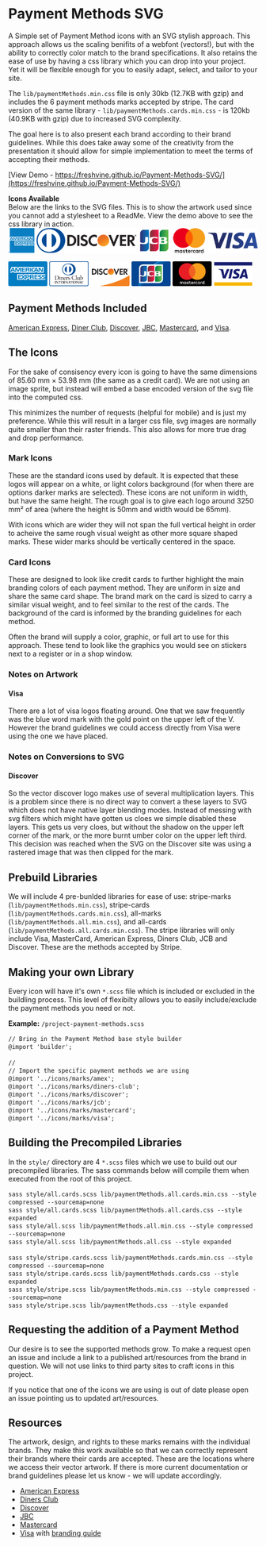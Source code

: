 # Payment Methods SVG
A Simple set of Payment Method icons with an SVG stylish approach. This approach allows us the scaling benifits of a webfont (vectors!), but with the ability to correctly color match to the brand specifications. It also retains the ease of use by having a css library which you can drop into your project. Yet it will be flexible enough for you to easily adapt, select, and tailor to your site.  

The `lib/paymentMethods.min.css` file is only 30kb (12.7KB with gzip) and includes the 6 payment methods marks accepted by stripe. The card version of the same library - `lib/paymentMethods.cards.min.css` - is 120kb (40.9KB with gzip) due to increased SVG complexity.
  
The goal here is to also present each brand according to their brand guidelines. While this does take away some of the creativity from the presentation it should allow for simple implementation to meet the terms of accepting their methods.  
  
[View Demo - https://freshvine.github.io/Payment-Methods-SVG/](https://freshvine.github.io/Payment-Methods-SVG/) 

**Icons Available**  
Below are the links to the SVG files. This is to show the artwork used since you cannot add a stylesheet to a ReadMe. View the demo above to see the css library in action.  
<img src="https://raw.githubusercontent.com/FreshVine/Payment-Methods-SVG/master/icons/marks/amex.svg?sanitize=true" height="50"> <img src="https://raw.githubusercontent.com/FreshVine/Payment-Methods-SVG/master/icons/marks/diners-club.svg?sanitize=true" height="50"> <img src="https://raw.githubusercontent.com/FreshVine/Payment-Methods-SVG/master/icons/marks/discover.svg?sanitize=true" height="50"> <img src="https://raw.githubusercontent.com/FreshVine/Payment-Methods-SVG/master/icons/marks/jcb.svg?sanitize=true" height="50"> <img src="https://raw.githubusercontent.com/FreshVine/Payment-Methods-SVG/master/icons/marks/mastercard.svg?sanitize=true" height="50"> <img src="https://raw.githubusercontent.com/FreshVine/Payment-Methods-SVG/master/icons/marks/visa.svg?sanitize=true" height="50">  
  
<img src="https://raw.githubusercontent.com/FreshVine/Payment-Methods-SVG/master/icons/cards/amex.svg?sanitize=true" height="50"> <img src="https://raw.githubusercontent.com/FreshVine/Payment-Methods-SVG/master/icons/cards/diners-club.svg?sanitize=true" height="50"> <img src="https://raw.githubusercontent.com/FreshVine/Payment-Methods-SVG/master/icons/cards/discover.svg?sanitize=true" height="50"> <img src="https://raw.githubusercontent.com/FreshVine/Payment-Methods-SVG/master/icons/cards/jcb.svg?sanitize=true" height="50"> <img src="https://raw.githubusercontent.com/FreshVine/Payment-Methods-SVG/master/icons/cards/mastercard.svg?sanitize=true" height="50"> <img src="https://raw.githubusercontent.com/FreshVine/Payment-Methods-SVG/master/icons/cards/visa.svg?sanitize=true" height="50">  

## Payment Methods Included  

[American Express](https://www.americanexpress.com), [Diner Club](https://www.dinersclub.com/), [Discover](https://www.discover.com/), [JBC](http://www.global.jcb/), [Mastercard](http://www.mastercard.com/), and [Visa](https://www.visa.com/).


## The Icons  

For the sake of consisency every icon is going to have the same dimensions of 85.60 mm × 53.98 mm (the same as a credit card). We are not using an image sprite, but instead will embed a base encoded version of the svg file into the computed css.  

This minimizes the number of requests (helpful for mobile) and is just my preference. While this will result in a larger css file, svg images are normally quite smaller than their raster friends. This also allows for more true drag and drop performance.  

### Mark Icons  
These are the standard icons used by default. It is expected that these logos will appear on a white, or light colors background (for when there are options darker marks are selected). These icons are not uniform in width, but have the same height. The rough goal is to give each logo around 3250 mm² of area (where the height is 50mm and width would be 65mm).  
  
With icons which are wider they will not span the full vertical height in order to acheive the same rough visual weight as other more square shaped marks. These wider marks should be vertically centered in the space.  

### Card Icons  
These are designed to look like credit cards to further highlight the main branding colors of each payment method. They are uniform in size and share the same card shape. The brand mark on the card is sized to carry a similar visual weight, and to feel similar to the rest of the cards. The background of the card is informed by the branding guidelines for each method.  
  
Often the brand will supply a color, graphic, or full art to use for this approach. These tend to look like the graphics you would see on stickers next to a register or in a shop window.  

### Notes on Artwork

#### Visa
There are a lot of visa logos floating around. One that we saw frequently was the blue word mark with the gold point on the upper left of the V. However the brand guidelines we could access directly from Visa were using the one we have placed.

### Notes on Conversions to SVG

#### Discover
So the vector discover logo makes use of several multiplication layers. This is a problem since there is no direct way to convert a these layers to SVG which does not have native layer blending modes. Instead of messing with svg filters which might have gotten us cloes we simple disabled these layers. This gets us very cloes, but without the shadow on the upper left corner of the mark, or the more burnt umber color on the upper left third. This decision was reached when the SVG on the Discover site was using a rastered image that was then clipped for the mark.


## Prebuild Libraries

We will include 4 pre-bunlded libraries for ease of use: stripe-marks (`lib/paymentMethods.min.css`), stripe-cards  (`lib/paymentMethods.cards.min.css`), all-marks (`lib/paymentMethods.all.min.css`), and all-cards (`lib/paymentMethods.all.cards.min.css`). The stripe libraries will only include Visa, MasterCard, American Express, Diners Club, JCB and Discover. These are the methods accepted by Stripe.

## Making your own Library  

Every icon will have it's own `*.scss` file which is included or excluded in the buildling process. This level of flexibilty allows you to easily include/exclude the payment methods you need or not. 

**Example:** `/project-payment-methods.scss`

	// Bring in the Payment Method base style builder
	@import 'builder';

	//
	// Import the specific payment methods we are using
	@import '../icons/marks/amex';
	@import '../icons/marks/diners-club';
	@import '../icons/marks/discover';
	@import '../icons/marks/jcb';
	@import '../icons/marks/mastercard';
	@import '../icons/marks/visa';


## Building the Precompiled Libraries

In the `style/` directory are 4 `*.scss` files which we use to build out our precompiled libraries. The sass commands below will compile them when executed from the root of this project.  

	sass style/all.cards.scss lib/paymentMethods.all.cards.min.css --style compressed --sourcemap=none
	sass style/all.cards.scss lib/paymentMethods.all.cards.css --style expanded
	sass style/all.scss lib/paymentMethods.all.min.css --style compressed --sourcemap=none
	sass style/all.scss lib/paymentMethods.all.css --style expanded

	sass style/stripe.cards.scss lib/paymentMethods.cards.min.css --style compressed --sourcemap=none
	sass style/stripe.cards.scss lib/paymentMethods.cards.css --style expanded  
	sass style/stripe.scss lib/paymentMethods.min.css --style compressed --sourcemap=none
	sass style/stripe.scss lib/paymentMethods.css --style expanded  

## Requesting the addition of a Payment Method  

Our desire is to see the supported methods grow. To make a request open an issue and include a link to a published art/resources from the brand in question. We will not use links to third party sites to craft icons in this project.  

If you notice that one of the icons we are using is out of date please open an issue pointing us to updated art/resources.

## Resources
The artwork, design, and rights to these marks remains with the individual brands. They make this work available so that we can correctly represent their brands where their cards are accepted. These are the locations where we access their vector artwork. If there is more current documentation or brand guidelines please let us know - we will update accordingly.

*	[American Express](https://merchant-supplies.americanexpress.com/?locale=en_US#/catalog/producttype/digitalsigns)  
*	[Diners Club](https://www.discovernetwork.com/en-us/business-resources/free-signage-logos)  
*	[Discover](https://www.discovernetwork.com/en-us/business-resources/free-signage-logos)  
*	[JBC](http://www.jcb.co.jp/bdmanual/en/index.html)  
*	[Mastercard](https://brand.mastercard.com/brandcenter/mastercard-brand-mark/downloads.html)  
*	[Visa](https://www.visaeurope.com/receiving-payments/pos_branding) with [branding guide](https://www.visa.ca/dam/VCOM/download/merchants/New_VBM_Acq_Merchant_62714_v5.pdf)  
